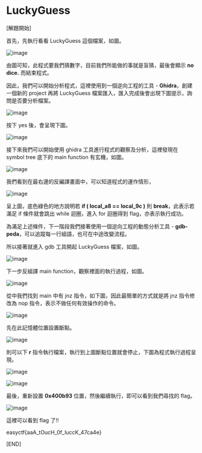 # LuckyGuess

[解題開始]

首先，先執行看看 LuckyGuess 這個檔案，如圖。

![image](https://github.com/PenguinBear-cyber/The-Attack-and-Defense-of-Computer/blob/main/Practice/LAB2/image/LuckyGuess_run.jpg)

由圖可知，此程式要我們猜數字，目前我們所能做的事就是盲猜，最後會顯示 **no dice.** 而結束程式。

因此，我們可以開始分析程式，這裡使用到一個逆向工程的工具 - **Ghidra**，創建一個新的 project 再將 LuckyGuess 檔案匯入，匯入完成後會出現下圖提示，詢問是否要分析檔案。

![image](https://github.com/PenguinBear-cyber/The-Attack-and-Defense-of-Computer/blob/main/Practice/LAB2/image/LuckyGuess_analyze.jpg)

按下 yes 後，會呈現下圖。

![image](https://github.com/PenguinBear-cyber/The-Attack-and-Defense-of-Computer/blob/main/Practice/LAB2/image/LuckyGuess_show.jpg)

接下來我們可以開始使用 ghidra 工具進行程式的觀察及分析，這裡發現在 symbol tree 底下的 main function 有玄機，如圖。

![image](https://github.com/PenguinBear-cyber/The-Attack-and-Defense-of-Computer/blob/main/Practice/LAB2/image/LuckyGuess_main.jpg)

我們看到在最右邊的反編譯畫面中，可以知道程式的運作情形，

![image](https://github.com/PenguinBear-cyber/The-Attack-and-Defense-of-Computer/blob/main/Practice/LAB2/image/LuckyGuess_maincode.jpg)

呈上圖，底色綠色的地方說明若 **if ( local_a8 == local_9c )** 則 **break**，此表示若滿足 if 條件就會跳出 while 迴圈，進入 for 迴圈得到 flag，亦表示執行成功。

為滿足上述條件，下一階段我們接著使用一個逆向工程的動態分析工具 - **gdb-peda**，可以追蹤每⼀行組語，也可在中途改變流程。

所以接著就進入 gdb 工具開起 LuckyGuess 檔案，如圖。

![image](https://github.com/PenguinBear-cyber/The-Attack-and-Defense-of-Computer/blob/main/Practice/LAB2/image/LuckyGuess_gdb.jpg)

 下一步反組譯 main function，觀察裡面的執行過程，如圖。
 
 ![image](https://github.com/PenguinBear-cyber/The-Attack-and-Defense-of-Computer/blob/main/Practice/LAB2/image/LuckyGuess_disas.jpg)
 
 從中我們找到 main 中有 jnz 指令，如下圖，因此最簡單的方式就是將 jnz 指令修改為 nop 指令，表示不做任何有效操作的命令。
 
 ![image](https://github.com/PenguinBear-cyber/The-Attack-and-Defense-of-Computer/blob/main/Practice/LAB2/image/LuckyGuess_jnz.jpg)

先在此記憶體位置設置斷點。

![image](https://github.com/PenguinBear-cyber/The-Attack-and-Defense-of-Computer/blob/main/Practice/LAB2/image/LuckyGuess_breakpoint.jpg)

則可以下 **r** 指令執行檔案，執行到上圖斷點位置就會停止，下圖為程式執行過程呈現。

![image](https://github.com/PenguinBear-cyber/The-Attack-and-Defense-of-Computer/blob/main/Practice/LAB2/image/LuckyGuess_r1.jpg)

![image](https://github.com/PenguinBear-cyber/The-Attack-and-Defense-of-Computer/blob/main/Practice/LAB2/image/LuckyGuess_r2.jpg)

最後，重新設置 **0x400b93** 位置，然後繼續執行，即可以看到我們尋找的 flag。

![image](https://github.com/PenguinBear-cyber/The-Attack-and-Defense-of-Computer/blob/main/Practice/LAB2/image/LuckyGuess_final.jpg)

這裡可以看到 flag 了!!

easyctf{aaA_tOucH_0f_luccK_47ca4e}

[END]

